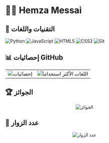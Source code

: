 # 👨‍💻 Hemza Messai 


## 🔧 التقنيات واللغات
![Python](https://img.shields.io/badge/Python-3776AB?style=for-the-badge&logo=python&logoColor=white)
![JavaScript](https://img.shields.io/badge/JavaScript-F7DF1E?style=for-the-badge&logo=javascript&logoColor=black)
![HTML5](https://img.shields.io/badge/HTML5-E34F26?style=for-the-badge&logo=html5&logoColor=white)
![CSS3](https://img.shields.io/badge/CSS3-1572B6?style=for-the-badge&logo=css3&logoColor=white)
![Git](https://img.shields.io/badge/Git-F05032?style=for-the-badge&logo=git&logoColor=white)

## 📊 إحصائيات GitHub

<table>
  <tr>
    <td>
      <img src="https://github-readme-stats.vercel.app/api?username=hamzamg&show_icons=true&theme=radical&hide_border=true" alt="إحصائيات" />
    </td>
    <td>
      <img src="https://github-readme-stats.vercel.app/api/top-langs/?username=hamzamg&layout=compact&theme=radical&hide_border=true" alt="اللغات الأكثر استخداماً" />
    </td>
  </tr>
</table>

## 🏆 الجوائز
<div align="center">
  <img src="https://github-profile-trophy.vercel.app/?username=hamzamg&theme=onedark&row=2&column=3&margin-w=15&margin-h=15" alt="الجوائز" />
</div>

## 👀 عدد الزوار
<p align="center">
  <img src="https://profile-counter.glitch.me/hamzamg/count.svg" alt="عدد الزوار" />
</p>